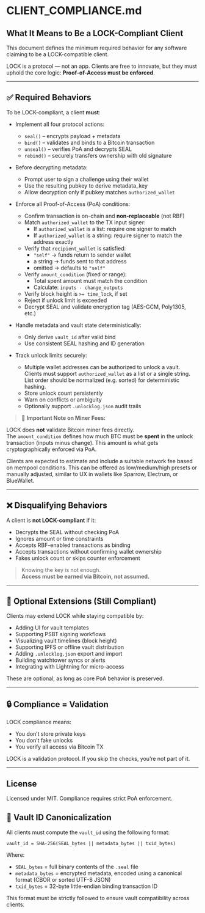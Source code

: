# CLIENT_COMPLIANCE.md

## What It Means to Be a LOCK-Compliant Client

This document defines the minimum required behavior for any software claiming to be a LOCK-compatible client.

LOCK is a protocol — not an app. Clients are free to innovate, but they must uphold the core logic: **Proof-of-Access must be enforced**.

---

## ✅ Required Behaviors

To be LOCK-compliant, a client **must**:

- Implement all four protocol actions:
  - `seal()` – encrypts payload + metadata
  - `bind()` – validates and binds to a Bitcoin transaction
  - `unseal()` – verifies PoA and decrypts SEAL
  - `rebind()` – securely transfers ownership with old signature
 
- Before decrypting metadata:
  - Prompt user to sign a challenge using their wallet
  - Use the resulting pubkey to derive metadata_key
  - Allow decryption only if pubkey matches `authorized_wallet`
 
- Enforce all Proof-of-Access (PoA) conditions:
  - Confirm transaction is on-chain and **non-replaceable** (not RBF)
  - Match `authorized_wallet` to the TX input signer:
    - If `authorized_wallet` is a list: require one signer to match
    - If `authorized_wallet` is a string: require signer to match the address exactly
  - Verify that `recipient_wallet` is satisfied:
    - `"self"` → funds return to sender wallet
    - a string → funds sent to that address
    - omitted → defaults to `"self"`
  - Verify `amount_condition` (fixed or range):
    - Total spent amount must match the condition
    - Calculate: `inputs - change_outputs`
  - Verify block height is `>= time_lock`, if set
  - Reject if unlock limit is exceeded
  - Decrypt SEAL and validate encryption tag (AES-GCM, Poly1305, etc.)

- Handle metadata and vault state deterministically:
  - Only derive `vault_id` after valid bind
  - Use consistent SEAL hashing and ID generation

- Track unlock limits securely:
  - Multiple wallet addresses can be authorized to unlock a vault. Clients must support `authorized_wallet` as a list or a single string. List order should be normalized (e.g. sorted) for deterministic hashing.
  - Store unlock count persistently
  - Warn on conflicts or ambiguity
  - Optionally support `.unlocklog.json` audit trails
 
> 🧮 **Important Note on Miner Fees:**

LOCK does **not** validate Bitcoin miner fees directly.  
The `amount_condition` defines how much BTC must be **spent** in the unlock transaction (inputs minus change). This amount is what gets cryptographically enforced via PoA.

Clients are expected to estimate and include a suitable network fee based on mempool conditions. This can be offered as low/medium/high presets or manually adjusted, similar to UX in wallets like Sparrow, Electrum, or BlueWallet.

---

## ❌ Disqualifying Behaviors

A client is **not LOCK-compliant** if it:

- Decrypts the SEAL without checking PoA
- Ignores amount or time constraints
- Accepts RBF-enabled transactions as binding
- Accepts transactions without confirming wallet ownership
- Fakes unlock count or skips counter enforcement

> Knowing the key is not enough.  
> **Access must be earned via Bitcoin, not assumed.**

---

## 🧩 Optional Extensions (Still Compliant)

Clients may extend LOCK while staying compatible by:

- Adding UI for vault templates
- Supporting PSBT signing workflows
- Visualizing vault timelines (block height)
- Supporting IPFS or offline vault distribution
- Adding `.unlocklog.json` export and import
- Building watchtower syncs or alerts
- Integrating with Lightning for micro-access

These are optional, as long as core PoA behavior is preserved.

---

## 🔒 Compliance = Validation

LOCK compliance means:
- You don’t store private keys
- You don’t fake unlocks
- You verify all access via Bitcoin TX

LOCK is a validation protocol. If you skip the checks, you’re not part of it.

---

## License

Licensed under MIT. Compliance requires strict PoA enforcement.

## 🧮 Vault ID Canonicalization

All clients must compute the `vault_id` using the following format:

```plaintext
vault_id = SHA-256(SEAL_bytes || metadata_bytes || txid_bytes)
```

Where:

- `SEAL_bytes` = full binary contents of the `.seal` file  
- `metadata_bytes` = encrypted metadata, encoded using a canonical format (CBOR or sorted UTF-8 JSON)  
- `txid_bytes` = 32-byte little-endian binding transaction ID  

This format must be strictly followed to ensure vault compatibility across clients.
